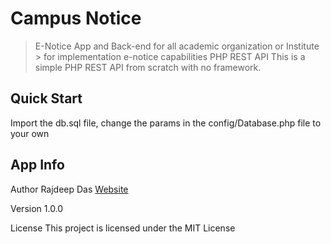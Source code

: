 # Campus Notice
> E-Notice  App and Back-end for all  academic organization or Institute > for implementation e-notice capabilities
> PHP REST API
> This is a simple PHP REST API from scratch with no framework.

## Quick Start
Import the db.sql file, change the params in the config/Database.php file to your own

## App Info
Author
Rajdeep Das [Website](https://www.rajdeep-das.github.io.com)

Version
1.0.0

License
This project is licensed under the MIT License